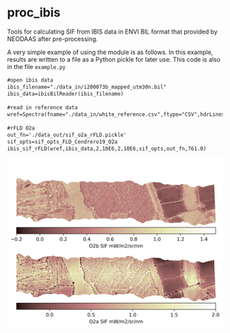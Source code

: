 # proc_ibis

Tools for calculating SIF from IBIS data in ENVI BIL format that provided by NEODAAS after pre-processing.

A very simple example of using the module is as follows. In this example, results are written to a 
file as a Python pickle for later use. This code is also in the file `example.py`

```
#open ibis data 
ibis_filename="./data_in/i200073b_mapped_utm30n.bil"
ibis_data=ibisBilReader(ibis_filename)

#read in reference data
wref=Spectra(fname="./data_in/white_reference.csv",ftype="CSV",hdrLines=0)

#rFLD O2a
out_fn='./data_out/sif_o2a_rFLD.pickle'
sif_opts=sif_opts_FLD_Cendrero19_O2a
ibis_sif_rFLD(wref,ibis_data,2,10E6,2,10E6,sif_opts,out_fn,761.0) 
```

![Example SIF retrieval](img/ibis_sif_rFLD_o2a_o2b.png)
